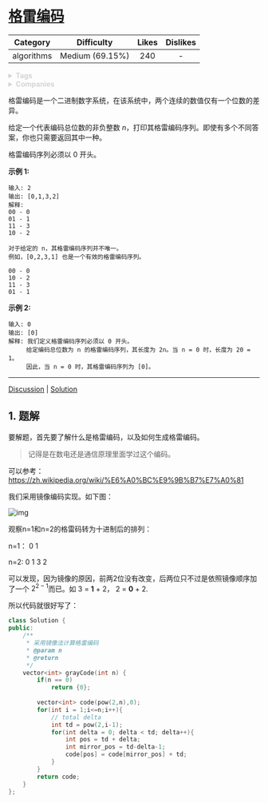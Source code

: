 # [格雷编码](https://leetcode-cn.com/problems/gray-code/description/)

|  Category  |   Difficulty    | Likes | Dislikes |
| :--------: | :-------------: | :---: | :------: |
| algorithms | Medium (69.15%) |  240  |    -     |

<details style="color: rgb(212, 212, 212); font-family: -apple-system, BlinkMacSystemFont, &quot;Segoe WPC&quot;, &quot;Segoe UI&quot;, system-ui, Ubuntu, &quot;Droid Sans&quot;, sans-serif, &quot;Microsoft Yahei UI&quot;; font-size: 14px; font-style: normal; font-variant-ligatures: normal; font-variant-caps: normal; font-weight: 400; letter-spacing: normal; orphans: 2; text-align: start; text-indent: 0px; text-transform: none; white-space: normal; widows: 2; word-spacing: 0px; -webkit-text-stroke-width: 0px; text-decoration-style: initial; text-decoration-color: initial;"><summary><strong>Tags</strong></summary></details>

<details style="color: rgb(212, 212, 212); font-family: -apple-system, BlinkMacSystemFont, &quot;Segoe WPC&quot;, &quot;Segoe UI&quot;, system-ui, Ubuntu, &quot;Droid Sans&quot;, sans-serif, &quot;Microsoft Yahei UI&quot;; font-size: 14px; font-style: normal; font-variant-ligatures: normal; font-variant-caps: normal; font-weight: 400; letter-spacing: normal; orphans: 2; text-align: start; text-indent: 0px; text-transform: none; white-space: normal; widows: 2; word-spacing: 0px; -webkit-text-stroke-width: 0px; text-decoration-style: initial; text-decoration-color: initial;"><summary><strong>Companies</strong></summary></details>

格雷编码是一个二进制数字系统，在该系统中，两个连续的数值仅有一个位数的差异。

给定一个代表编码总位数的非负整数 *n*，打印其格雷编码序列。即使有多个不同答案，你也只需要返回其中一种。

格雷编码序列必须以 0 开头。

 

**示例 1:**

```
输入: 2
输出: [0,1,3,2]
解释:
00 - 0
01 - 1
11 - 3
10 - 2

对于给定的 n，其格雷编码序列并不唯一。
例如，[0,2,3,1] 也是一个有效的格雷编码序列。

00 - 0
10 - 2
11 - 3
01 - 1
```

**示例 2:**

```
输入: 0
输出: [0]
解释: 我们定义格雷编码序列必须以 0 开头。
     给定编码总位数为 n 的格雷编码序列，其长度为 2n。当 n = 0 时，长度为 20 = 1。
     因此，当 n = 0 时，其格雷编码序列为 [0]。
```

------

[Discussion](https://leetcode-cn.com/problems/gray-code/comments/) | [Solution](https://leetcode-cn.com/problems/gray-code/solution/)

## 1. 题解

要解题，首先要了解什么是格雷编码，以及如何生成格雷编码。

> 记得是在数电还是通信原理里面学过这个编码。

可以参考：https://zh.wikipedia.org/wiki/%E6%A0%BC%E9%9B%B7%E7%A0%81

我们采用镜像编码实现。如下图：

![img](C:\Users\Raven\Documents\图库\220px-Binary-reflected_Gray_code_construction.svg.png)

观察n=1和n=2的格雷码转为十进制后的排列：

n=1： 0	1

n=2:	0	1	3	2

可以发现，因为镜像的原因，前两2位没有改变，后两位只不过是依照镜像顺序加了一个 $2^{2-1}$而已。如 3 = **1** + 2， 2 = **0** + 2.

所以代码就很好写了：

```c++
class Solution {
public:
    /**
     * 采用镜像法计算格雷编码
     * @param n
     * @return
     */
    vector<int> grayCode(int n) {
        if(n == 0)
            return {0};
        
        vector<int> code(pow(2,n),0);
        for(int i = 1;i<=n;i++){
            // total delta
            int td = pow(2,i-1);
            for(int delta = 0; delta < td; delta++){
                int pos = td + delta;
                int mirror_pos = td-delta-1;
                code[pos] = code[mirror_pos] + td;
            }
        }
        return code;
    }
};
```

